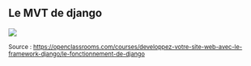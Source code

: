 ## Le MVT de django

![](images/mvt.png)

<small>Source : https://openclassrooms.com/courses/developpez-votre-site-web-avec-le-framework-django/le-fonctionnement-de-django </small>
